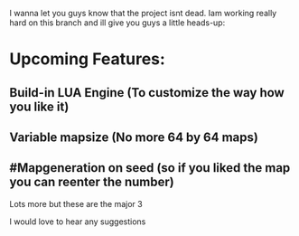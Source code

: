 I wanna let you guys know that the project isnt dead.
Iam working really hard on this branch and ill give you guys a little heads-up:

# Upcoming Features: #

## Build-in LUA Engine (To customize the way how you like it) ##
## Variable mapsize (No more 64 by 64 maps) ##
## #Mapgeneration on seed (so if you liked the map you can reenter the number) ##

Lots more but these are the major 3



I would love to hear any suggestions